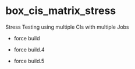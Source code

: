 # box_cis_matrix_stress
Stress Testing using multiple CIs with multiple Jobs

* force build

* force build.4
* force build.5